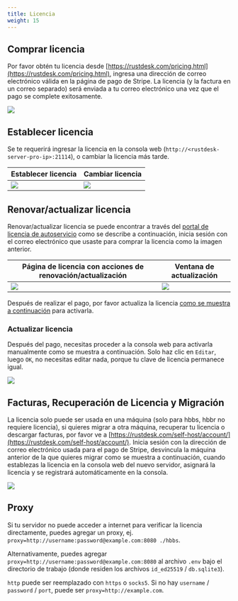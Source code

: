 ```yaml
---
title: Licencia
weight: 15
---
```


## Comprar licencia

Por favor obtén tu licencia desde [https://rustdesk.com/pricing.html](https://rustdesk.com/pricing.html), ingresa una dirección de correo electrónico válida en la página de pago de Stripe. La licencia (y la factura en un correo separado) será enviada a tu correo electrónico una vez que el pago se complete exitosamente.

![](/docs/en/self-host/rustdesk-server-pro/license/images/stripe.jpg)

## Establecer licencia

Se te requerirá ingresar la licencia en la consola web (`http://<rustdesk-server-pro-ip>:21114`), o cambiar la licencia más tarde.

| Establecer licencia | Cambiar licencia |
| --- | --- |
| ![](/docs/en/self-host/rustdesk-server-pro/license/images/set.png) | ![](/docs/en/self-host/rustdesk-server-pro/license/images/change.png) |

## Renovar/actualizar licencia

Renovar/actualizar licencia se puede encontrar a través del [portal de licencia de autoservicio](https://rustdesk.com/self-host/account/) como se describe a continuación, inicia sesión con el correo electrónico que usaste para comprar la licencia como la imagen anterior.

| Página de licencia con acciones de renovación/actualización | Ventana de actualización |
| --- | --- |
| ![](/docs/en/self-host/rustdesk-server-pro/license/images/renew.jpg?v2) | ![](/docs/en/self-host/rustdesk-server-pro/license/images/upgrade.png) |

Después de realizar el pago, por favor actualiza la licencia [como se muestra a continuación](/docs/en/self-host/rustdesk-server-pro/license/#refresh-license) para activarla.

### Actualizar licencia
Después del pago, necesitas proceder a la consola web para activarla manualmente como se muestra a continuación. Solo haz clic en `Editar`, luego `OK`, no necesitas editar nada, porque tu clave de licencia permanece igual.

![](/docs/en/self-host/rustdesk-server-pro/license/images/updatelic.jpg)

## Facturas, Recuperación de Licencia y Migración

La licencia solo puede ser usada en una máquina (solo para hbbs, hbbr no requiere licencia), si quieres migrar a otra máquina, recuperar tu licencia o descargar facturas, por favor ve a [https://rustdesk.com/self-host/account/](https://rustdesk.com/self-host/account/). Inicia sesión con la dirección de correo electrónico usada para el pago de Stripe, desvincula la máquina anterior de la que quieres migrar como se muestra a continuación, cuando establezas la licencia en la consola web del nuevo servidor, asignará la licencia y se registrará automáticamente en la consola.

![](/docs/en/self-host/rustdesk-server-pro/license/images/unbind.jpg)

## Proxy
Si tu servidor no puede acceder a internet para verificar la licencia directamente, puedes agregar un proxy, ej. `proxy=http://username:password@example.com:8080 ./hbbs`.

Alternativamente, puedes agregar `proxy=http://username:password@example.com:8080` al archivo `.env` bajo el directorio de trabajo (donde residen los archivos `id_ed25519` / `db.sqlite3`).

`http` puede ser reemplazado con `https` o `socks5`. Si no hay `username` / `password` / `port`, puede ser `proxy=http://example.com`.